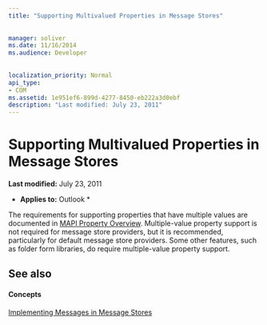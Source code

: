 ```yaml
---
title: "Supporting Multivalued Properties in Message Stores"
 
 
manager: soliver
ms.date: 11/16/2014
ms.audience: Developer
 
 
localization_priority: Normal
api_type:
- COM
ms.assetid: 1e951ef6-899d-4277-8450-eb222a3d0ebf
description: "Last modified: July 23, 2011"
---
```


# Supporting Multivalued Properties in Message Stores

 **Last modified:** July 23, 2011 
  
 * **Applies to:** Outlook * 
  
The requirements for supporting properties that have multiple values are documented in [MAPI Property Overview](mapi-property-overview.md). Multiple-value property support is not required for message store providers, but it is recommended, particularly for default message store providers. Some other features, such as folder form libraries, do require multiple-value property support.
  
## See also

#### Concepts

[Implementing Messages in Message Stores](implementing-messages-in-message-stores.md)

